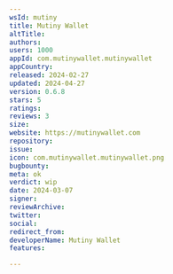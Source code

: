```yaml
---
wsId: mutiny
title: Mutiny Wallet
altTitle: 
authors: 
users: 1000
appId: com.mutinywallet.mutinywallet
appCountry: 
released: 2024-02-27
updated: 2024-04-27
version: 0.6.8
stars: 5
ratings: 
reviews: 3
size: 
website: https://mutinywallet.com
repository: 
issue: 
icon: com.mutinywallet.mutinywallet.png
bugbounty: 
meta: ok
verdict: wip
date: 2024-03-07
signer: 
reviewArchive: 
twitter: 
social: 
redirect_from: 
developerName: Mutiny Wallet
features: 

---
```


